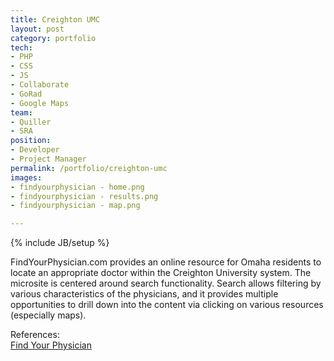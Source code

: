 ```yaml
---
title: Creighton UMC
layout: post
category: portfolio
tech:
- PHP
- CSS
- JS
- Collaborate
- GoRad
- Google Maps
team:
- Quiller
- SRA
position:
- Developer
- Project Manager
permalink: /portfolio/creighton-umc
images:
- findyourphysician - home.png
- findyourphysician - results.png
- findyourphysician - map.png

---
```

{% include JB/setup %}
<div id="node-21" class="node node-portfolio node-promoted">
  <div class="content clearfix">
    <div class="field field-name-body field-type-text-with-summary field-label-hidden"><div class="field-items"><div class="field-item even"><p>FindYourPhysician.com provides an online resource for Omaha residents to locate an appropriate doctor within the Creighton University system. The microsite is centered around search functionality. Search allows filtering by various characteristics of the physicians, and it provides multiple opportunities to drill down into the content via clicking on various resources (especially maps).</p>
</div></div></div><div class="field field-name-field-reference field-type-link-field field-label-above"><div class="field-label">References:&nbsp;</div><div class="field-items"><div class="field-item even"><a href="http://findyourphysician.com" rel="nofollow">Find Your Physician</a></div></div></div>  </div>
</div>
